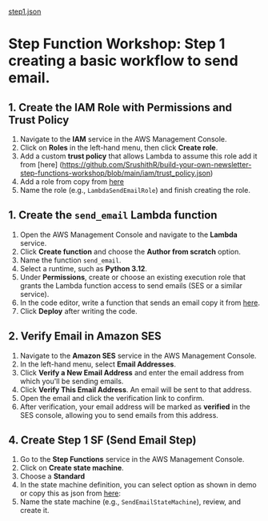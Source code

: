  [step1.json](https://github.com/SrushithR/build-your-own-newsletter-step-functions-workshop/blob/main/step-functions/step1.json)

# Step Function Workshop: Step 1 creating a basic workflow to send email.


## 1. Create the IAM Role with Permissions and Trust Policy
1. Navigate to the **IAM** service in the AWS Management Console.
2. Click on **Roles** in the left-hand menu, then click **Create role**.
3. Add a custom **trust policy** that allows Lambda to assume this role add it from [here] (https://github.com/SrushithR/build-your-own-newsletter-step-functions-workshop/blob/main/iam/trust_policy.json)
4. Add a role from copy from [here](https://github.com/SrushithR/build-your-own-newsletter-step-functions-workshop/blob/main/iam/permissions.json)
5. Name the role (e.g., `LambdaSendEmailRole`) and finish creating the role.

## 1. Create the `send_email` Lambda function
1. Open the AWS Management Console and navigate to the **Lambda** service.
2. Click **Create function** and choose the **Author from scratch** option.
3. Name the function `send_email`.
4. Select a runtime, such as **Python 3.12**.
5. Under **Permissions**, create or choose an existing execution role that grants the Lambda function access to send emails (SES or a similar service).
6. In the code editor, write a function that sends an email copy it from [here](https://github.com/SrushithR/build-your-own-newsletter-step-functions-workshop/blob/main/lambda-functions/send_email.py).
7. Click **Deploy** after writing the code.

## 2. Verify Email in Amazon SES
1. Navigate to the **Amazon SES** service in the AWS Management Console.
2. In the left-hand menu, select **Email Addresses**.
3. Click **Verify a New Email Address** and enter the email address from which you'll be sending emails.
4. Click **Verify This Email Address**. An email will be sent to that address.
5. Open the email and click the verification link to confirm.
6. After verification, your email address will be marked as **verified** in the SES console, allowing you to send emails from this address.

## 4. Create Step 1 SF (Send Email Step)
1. Go to the **Step Functions** service in the AWS Management Console.
2. Click on **Create state machine**.
3. Choose a **Standard**
4. In the state machine definition, you can select option as shown in demo or copy this as json from [here](https://github.com/SrushithR/build-your-own-newsletter-step-functions-workshop/blob/main/step-functions/step1.json):
5. Name the state machine (e.g., `SendEmailStateMachine`), review, and create it.
